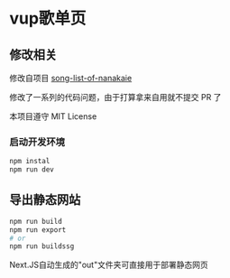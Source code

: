 # vup歌单页


## 修改相关

修改自项目 [song-list-of-nanakaie](https://github.com/alan314m/song-list-of-nanakaie)

修改了一系列的代码问题，由于打算拿来自用就不提交 PR 了

本项目遵守 MIT License


### 启动开发环境

```bash
npm instal
npm run dev
```


## 导出静态网站

```bash
npm run build
npm run export
# or
npm run buildssg
```

Next.JS自动生成的"out"文件夹可直接用于部署静态网页
